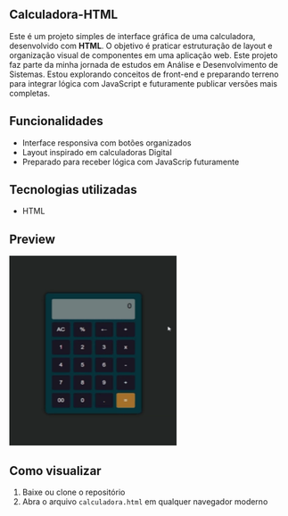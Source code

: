 ## Calculadora-HTML

Este é um projeto simples de interface gráfica de uma calculadora, desenvolvido com **HTML**. O objetivo é praticar estruturação de layout e organização visual de componentes em uma aplicação web.
Este projeto faz parte da minha jornada de estudos em Análise e Desenvolvimento de Sistemas. Estou explorando conceitos de front-end e preparando terreno para integrar lógica com JavaScript e futuramente publicar versões mais completas.

## Funcionalidades

- Interface responsiva com botões organizados
- Layout inspirado em calculadoras Digital
- Preparado para receber lógica com JavaScrip futuramente

## Tecnologias utilizadas

- HTML

## Preview
<img width="300" height="340" alt="image" src="gif-calculadora.gif" />

## Como visualizar

1. Baixe ou clone o repositório
2. Abra o arquivo `calculadora.html` em qualquer navegador moderno
